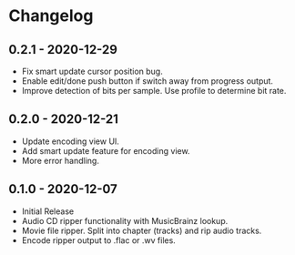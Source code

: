 # Changelog

## 0.2.1 - 2020-12-29

- Fix smart update cursor position bug.
- Enable edit/done push button if switch away from progress output.
- Improve detection of bits per sample. Use profile to determine bit rate.

## 0.2.0 - 2020-12-21

- Update encoding view UI.
- Add smart update feature for encoding view.
- More error handling.

## 0.1.0 - 2020-12-07

- Initial Release
- Audio CD ripper functionality with MusicBrainz lookup.
- Movie file ripper. Split into chapter (tracks) and rip audio tracks.
- Encode ripper output to .flac or .wv files.
